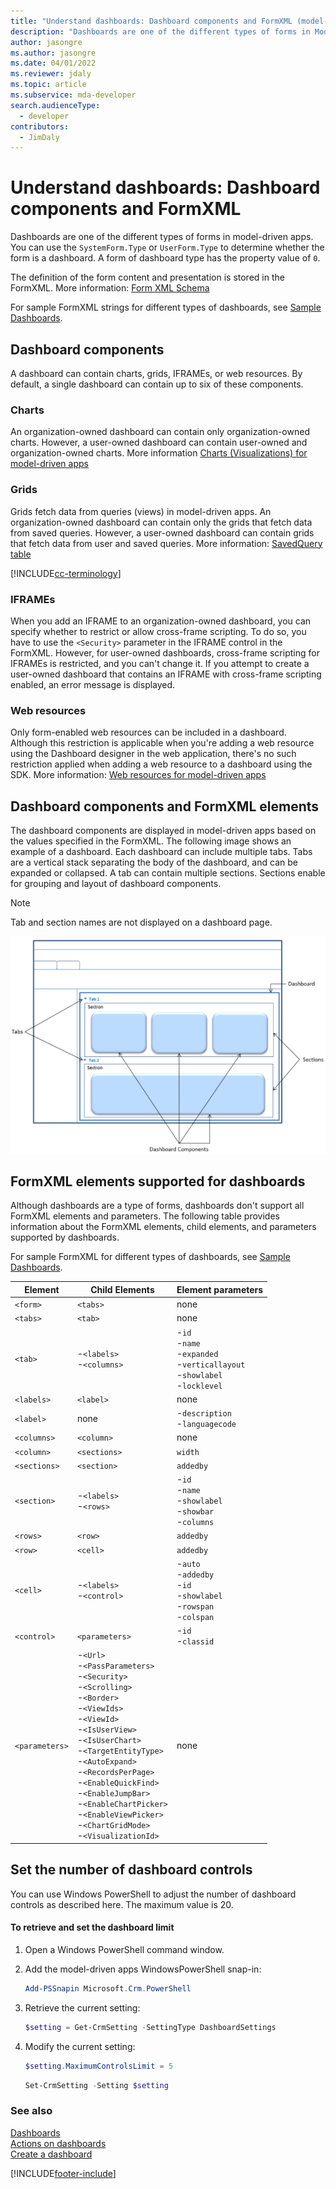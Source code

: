 ```yaml
---
title: "Understand dashboards: Dashboard components and FormXML (model-driven apps)"
description: "Dashboards are one of the different types of forms in Mode-driven Apps. You can use the SystemForm.Type or UserForm.Type to determine whether the form is a dashboard."
author: jasongre
ms.author: jasongre
ms.date: 04/01/2022
ms.reviewer: jdaly
ms.topic: article
ms.subservice: mda-developer
search.audienceType: 
  - developer
contributors: 
  - JimDaly
---
```

# Understand dashboards: Dashboard components and FormXML

Dashboards are one of the different types of forms in model-driven apps. You can use the `SystemForm.Type` or `UserForm.Type` to determine whether the form is a dashboard. A form of dashboard type has the property value of `0`.  

The definition of the form content and presentation is stored in the FormXML. More information: [Form XML Schema](form-xml-schema.md)  

 For sample FormXML strings for different types of dashboards, see [Sample Dashboards](sample-dashboards.md).  

## Dashboard components

A dashboard can contain charts, grids, IFRAMEs, or web resources. By default, a single dashboard can contain up to six of these components.  

### Charts

An organization-owned dashboard can contain only organization-owned charts. However, a user-owned dashboard can contain user-owned and organization-owned charts. More information [Charts (Visualizations) for model-driven apps](view-data-with-visualizations-charts.md)  

### Grids

Grids fetch data from queries (views) in model-driven apps. An organization-owned dashboard can contain only the grids that fetch data from saved queries. However, a user-owned dashboard can contain grids that fetch data from user and saved queries. More information: [SavedQuery table](../data-platform/reference/entities/savedquery.md)

[!INCLUDE[cc-terminology](../data-platform/includes/cc-terminology.md)]

### IFRAMEs

When you add an IFRAME to an organization-owned dashboard, you can specify whether to restrict or allow cross-frame scripting.
To do so, you have to use the `<Security>` parameter in the IFRAME control in the FormXML. However, for user-owned dashboards, cross-frame scripting for IFRAMEs is restricted, and you can't change it. If you attempt to create a user-owned dashboard that contains an IFRAME with cross-frame scripting enabled, an error message is displayed.  

### Web resources

Only form-enabled web resources can be included in a dashboard. Although this restriction is applicable when you're adding a web resource using the Dashboard designer in the web application, there's no such restriction applied when adding a web resource to a dashboard using the SDK. More information: [Web resources for model-driven apps](web-resources.md)

<a name="DashboardComponentsandFormXML"></a>

## Dashboard components and FormXML elements

The dashboard components are displayed in model-driven apps based on the values specified in the FormXML. The following image shows an example of a dashboard. Each dashboard can include multiple tabs. Tabs are a vertical stack separating the body of the dashboard, and can be expanded or collapsed. A tab can contain multiple sections. Sections enable for grouping and layout of dashboard components.

> [!NOTE]
> Tab and section names are not displayed on a dashboard page.

 ![Dashboard components layout.](media/crm-v5s-dashboards-components.png "Dashboard components layout")

<a name="SupportedFormXMLElements"></a>

## FormXML elements supported for dashboards  

Although dashboards are a type of forms, dashboards don't support all FormXML elements and parameters. The following table provides information about the FormXML elements, child elements, and parameters supported by dashboards.

For sample FormXML for different types of dashboards, see [Sample Dashboards](sample-dashboards.md).  

|Element|Child Elements|Element parameters|
|----|----|----|
|`<form>`|`<tabs>`|none|
|`<tabs>`|`<tab>`|none|
|`<tab>`|-`<labels>`<br />-`<columns>`|-`id`<br />-`name`<br />-`expanded`<br />-`verticallayout`<br />-`showlabel`<br />-`locklevel` |
|`<labels>`|`<label>`|none|
|`<label>`|none|-`description`<br />-`languagecode`|
|`<columns>`|`<column>`|none|
|`<column>`|`<sections>`|`width`|
|`<sections>`|`<section>`|`addedby`|
|`<section>`|-`<labels>`<br />-`<rows>`|-`id`<br />-`name`<br />-`showlabel`<br />-`showbar`<br />-`columns`|
|`<rows>`|`<row>`|`addedby`|
|`<row>`|`<cell>`|`addedby`|
|`<cell>`|-`<labels>`<br />-`<control>`|-`auto`<br />-`addedby`<br />-`id`<br />-`showlabel`<br />-`rowspan`<br />-`colspan`|
|`<control>`|`<parameters>`|-`id`<br />-`classid`|
| `<parameters>` |-`<Url>`<br />-`<PassParameters>`<br />-`<Security>`<br />-`<Scrolling>`<br />-`<Border>`<br />-`<ViewIds>`<br />-`<ViewId>`<br />-`<IsUserView>`<br />-`<IsUserChart>`<br />-`<TargetEntityType>`<br />-`<AutoExpand>`<br />-`<RecordsPerPage>`<br />-`<EnableQuickFind>`<br />-`<EnableJumpBar>`<br />-`<EnableChartPicker>`<br />-`<EnableViewPicker>`<br />-`<ChartGridMode>`<br />-`<VisualizationId>` |none|

<a name="set_controls_limit"></a>

## Set the number of dashboard controls

You can use Windows PowerShell to adjust the number of dashboard controls as described here. The maximum value is 20.  

#### To retrieve and set the dashboard limit  

1. Open a Windows PowerShell command window.  
1. Add the model-driven apps WindowsPowerShell snap-in:  

   ```powershell  
   Add-PSSnapin Microsoft.Crm.PowerShell  
   ```  

1. Retrieve the current setting:  

   ```powershell  
   $setting = Get-CrmSetting -SettingType DashboardSettings  
   ```  

1. Modify the current setting:  

   ```powershell  
   $setting.MaximumControlsLimit = 5  
   ```  

   ```powershell  
   Set-CrmSetting -Setting $setting  
   ```  

### See also

[Dashboards](analyze-data-with-dashboards.md)   
[Actions on dashboards](actions-dashboards.md)   
[Create a dashboard](create-dashboard.md)

[!INCLUDE[footer-include](../../includes/footer-banner.md)]

